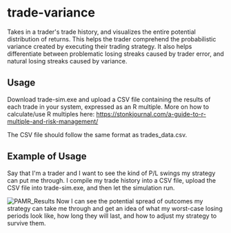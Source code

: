 # trade-variance
Takes in a trader's trade history, and visualizes the entire potential distribution of returns. This helps the trader comprehend the probabilistic variance created by executing their trading strategy. It also helps differentiate between problematic losing streaks caused by trader error, and natural losing streaks caused by variance.

## Usage
Download trade-sim.exe and upload a CSV file containing the results of each trade in your system, expressed as an R multiple. More on how to calculate/use R multiples here: https://stonkjournal.com/a-guide-to-r-multiple-and-risk-management/

The CSV file should follow the same format as trades_data.csv.

## Example of Usage 
Say that I'm a trader and I want to see the kind of P/L swings my strategy can put me through. I compile my trade history into a CSV file, upload the CSV file into trade-sim.exe, and then let the simulation run.

![PAMR_Results](https://github.com/UndauntedFish/trade-variance/assets/58181651/cbb20b43-3537-402c-91ec-13ad8c6e6369)
Now I can see the potential spread of outcomes my strategy can take me through and get an idea of what my worst-case losing periods look like, how long they will last, and how to adjust my strategy to survive them.
